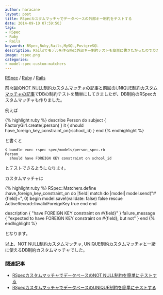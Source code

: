```yaml
---
author: haracane
layout: post
title: RSpecカスタムマッチャでデータベースの外部キー制約をテストする
date: 2014-09-10 07:59:50J
tags:
- RSpec
- Ruby
- Rails
keywords: RSpec,Ruby,Rails,MySQL,PostgreSQL
description: Railsでモデルを作る時に外部キー制約テストも簡単に書きたかったのでカスタムマッチャを作りました。
image: rspec.png
categories:
- model-spec-custom-matchers
---
```

<!-- tag_links -->
[RSpec](/tags/rspec/) / [Ruby](/tags/ruby/) / [Rails](/tags/rails/)

<!-- content -->
[前々回のNOT NULL制約カスタムマッチャの記事](/2014/09/08/rspec-db-not-null-constraint/)と[前回のUNIQUE制約カスタムマッチャの記事](/2014/09/09/rspec-db-unique-constraint/)でDBの制約テストを簡単にしてきましたが、DB制約のRSpecカスタムマッチャも作りました。

例えば

{% highlight ruby %}
describe Person do
  subject { FactoryGirl.create(:person) }
  it { should have_foreign_key_constraint_on(:school_id) }
end
{% endhighlight %}

と書くと

    $ bundle exec rspec spec/models/person_spec.rb
    Person
      should have FOREIGN KEY constraint on school_id

とテストできるようになります。

カスタムマッチャは

{% highlight ruby %}
RSpec::Matchers.define :have_foreign_key_constraint_on do |field|
  match do |model|
    model.send("#{field}=", 0)
    begin
      model.save!(validate: false)
      false
    rescue ActiveRecord::InvalidForeignKey
      true
    end
  end

  description { "have FOREIGN KEY constraint on #{field}" }
  failure_message { "expected to have FOREIGN KEY constraint on #{field}, but not" }
end
{% endhighlight %}

となります。

以上、[NOT NULL制約カスタムマッチャ](/2014/09/08/rspec-db-not-null-constraint/), [UNIQUE制約カスタムマッチャ](/2014/09/09/rspec-db-unique-constraint/)と一緒に使えるDB制約カスタムマッチャでした。

### 関連記事
* [RSpecカスタムマッチャでデータベースのNOT NULL制約を簡単にテストする](/2014/09/08/rspec-db-not-null-constraint/)
* [RSpecカスタムマッチャでデータベースのUNIQUE制約を簡単にテストする](/2014/09/09/rspec-db-unique-constraint/)
